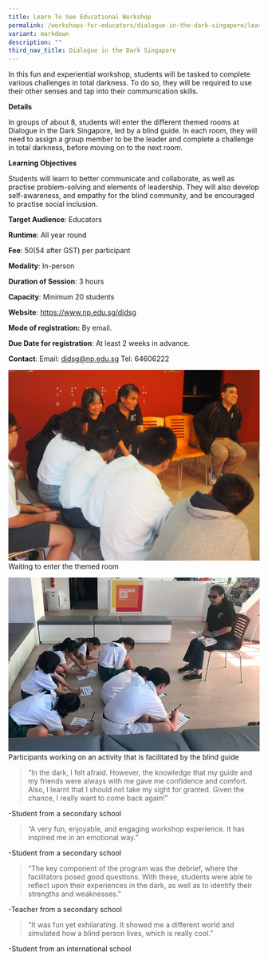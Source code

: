 ```yaml
---
title: Learn To See Educational Workshop
permalink: /workshops-for-educators/dialogue-in-the-dark-singapore/learn-to-see/
variant: markdown
description: ""
third_nav_title: Dialogue in the Dark Singapore
---
```

In this fun and experiential workshop, students will be tasked to complete various challenges in total darkness. To do so, they will be required to use their other senses and tap into their communication skills.

**Details**

In groups of about 8, students will enter the different themed rooms at Dialogue in the Dark Singapore, led by a blind guide. In each room, they will need to assign a group member to be the leader and complete a challenge in total darkness, before moving on to the next room.

**Learning Objectives**

Students will learn to better communicate and collaborate, as well as practise problem-solving and elements of leadership.  They will also develop self-awareness, and empathy for the blind community, and be encouraged to practise social inclusion.

**Target Audience**: Educators

**Runtime**: All year round

**Fee**: $50 ($54 after GST) per participant

**Modality**: In-person

**Duration of Session**: 3 hours

**Capacity**: Minimum 20 students

**Website**: https://www.np.edu.sg/didsg

**Mode of registration:** By email.

**Due Date for registration**: At least 2 weeks in advance.

**Contact**: Email: didsg@np.edu.sg Tel: 64606222

![](/images/photo%201%20waiting%20to%20enter%20the%20themed%20rooms%20-%20leran%20to%20see%20educational%20workshop.JPG)
Waiting to enter the themed room

![](/images/photo%202%20educational%20workshop.jpg)
Participants working on an activity that is facilitated by the blind guide

> “In the dark, I felt afraid. However, the knowledge that my guide and my friends were always with me gave me confidence and comfort. Also, I learnt that I should not take my sight for granted. Given the chance, I really want to come back again!” 

-Student from a secondary school

> “A very fun, enjoyable, and engaging workshop experience. It has inspired me in an emotional way.” 

-Student from a secondary school

> “The key component of the program was the debrief, where the facilitators posed good questions. With these, students were able to reflect upon their experiences in the dark, as well as to identify their strengths and weaknesses.” 

-Teacher from a secondary school

>  “It was fun yet exhilarating. It showed me a different world and simulated how a blind person lives, which is really cool.”

-Student from an international school